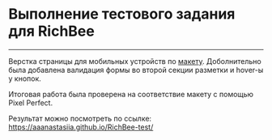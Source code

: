 # Выполнение тестового задания для RichBee 
***
Верстка страницы для мобильных устройств по [макету](https://www.figma.com/file/xOIEiUF5AqsvfPumw3RFi3/Frontend-RichBee-2020?node-id=0%3A1).
Доболнительно была добавлена валидация формы во второй секции разметки и hover-ы у кнопок.

Итоговая работа была проверена на соответствие макету с помощью Pixel Perfect.

Результат можно посмотреть по ссылке:
https://aaanastasiia.github.io/RichBee-test/